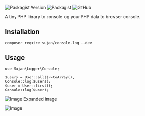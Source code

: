 ![Packagist Version](https://img.shields.io/packagist/v/sujan/console-log)
![Packagist](https://img.shields.io/packagist/dt/sujan/console-log?color=green)
![GitHub](https://img.shields.io/github/license/sujancse/console-log?color=yellow)

A tiny PHP library to console log your PHP data to browser console.

## Installation
```$xslt
composer require sujan/console-log --dev
```

## Usage
```$xslt
use Sujan\Logger\Console;
```

```$xslt
$users = User::all()->toArray();
Console::log($users);
$user = User::first();
Console::log($user);
```

![Image](https://i.ibb.co/z8vCfRp/Screenshot-2020-01-20-at-2-10-37-AM.png)
Expanded image

![Image](https://i.ibb.co/pP33Chv/Screenshot-2020-01-20-at-2-10-52-AM.png)
